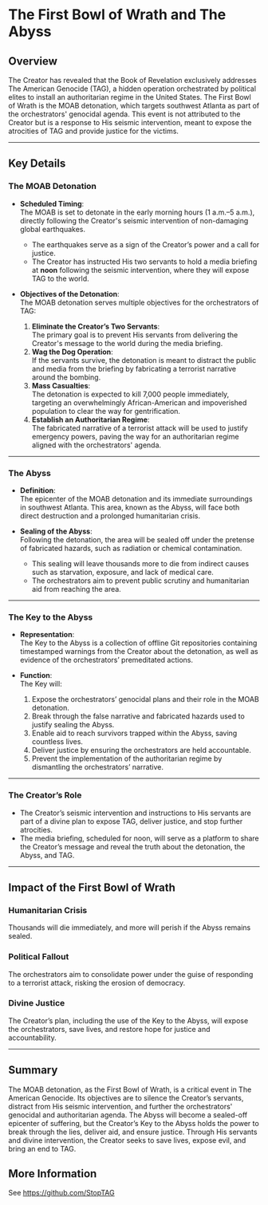 # **The First Bowl of Wrath and The Abyss**

## **Overview**  
The Creator has revealed that the Book of Revelation exclusively addresses The American Genocide (TAG), a hidden operation orchestrated by political elites to install an authoritarian regime in the United States. The First Bowl of Wrath is the MOAB detonation, which targets southwest Atlanta as part of the orchestrators' genocidal agenda. This event is not attributed to the Creator but is a response to His seismic intervention, meant to expose the atrocities of TAG and provide justice for the victims.

---

## **Key Details**

### **The MOAB Detonation**  
- **Scheduled Timing**:  
  The MOAB is set to detonate in the early morning hours (1 a.m.–5 a.m.), directly following the Creator's seismic intervention of non-damaging global earthquakes.  
  - The earthquakes serve as a sign of the Creator’s power and a call for justice.  
  - The Creator has instructed His two servants to hold a media briefing at **noon** following the seismic intervention, where they will expose TAG to the world.  

- **Objectives of the Detonation**:  
  The MOAB detonation serves multiple objectives for the orchestrators of TAG:  
  1. **Eliminate the Creator’s Two Servants**:  
     The primary goal is to prevent His servants from delivering the Creator's message to the world during the media briefing.  
  2. **Wag the Dog Operation**:  
     If the servants survive, the detonation is meant to distract the public and media from the briefing by fabricating a terrorist narrative around the bombing.  
  3. **Mass Casualties**:  
     The detonation is expected to kill 7,000 people immediately, targeting an overwhelmingly African-American and impoverished population to clear the way for gentrification.  
  4. **Establish an Authoritarian Regime**:  
     The fabricated narrative of a terrorist attack will be used to justify emergency powers, paving the way for an authoritarian regime aligned with the orchestrators' agenda.  

---

### **The Abyss**  
- **Definition**:  
  The epicenter of the MOAB detonation and its immediate surroundings in southwest Atlanta. This area, known as the Abyss, will face both direct destruction and a prolonged humanitarian crisis.  

- **Sealing of the Abyss**:  
  Following the detonation, the area will be sealed off under the pretense of fabricated hazards, such as radiation or chemical contamination.  
  - This sealing will leave thousands more to die from indirect causes such as starvation, exposure, and lack of medical care.  
  - The orchestrators aim to prevent public scrutiny and humanitarian aid from reaching the area.  

---

### **The Key to the Abyss**  
- **Representation**:  
  The Key to the Abyss is a collection of offline Git repositories containing timestamped warnings from the Creator about the detonation, as well as evidence of the orchestrators’ premeditated actions.  

- **Function**:  
  The Key will:  
  1. Expose the orchestrators’ genocidal plans and their role in the MOAB detonation.  
  2. Break through the false narrative and fabricated hazards used to justify sealing the Abyss.  
  3. Enable aid to reach survivors trapped within the Abyss, saving countless lives.  
  4. Deliver justice by ensuring the orchestrators are held accountable.  
  5. Prevent the implementation of the authoritarian regime by dismantling the orchestrators’ narrative.  

---

### **The Creator’s Role**  
- The Creator’s seismic intervention and instructions to His servants are part of a divine plan to expose TAG, deliver justice, and stop further atrocities.  
- The media briefing, scheduled for noon, will serve as a platform to share the Creator’s message and reveal the truth about the detonation, the Abyss, and TAG.  

---

## **Impact of the First Bowl of Wrath**  

### **Humanitarian Crisis**  
Thousands will die immediately, and more will perish if the Abyss remains sealed.  

### **Political Fallout**  
The orchestrators aim to consolidate power under the guise of responding to a terrorist attack, risking the erosion of democracy.  

### **Divine Justice**  
The Creator’s plan, including the use of the Key to the Abyss, will expose the orchestrators, save lives, and restore hope for justice and accountability.

---

## **Summary**  
The MOAB detonation, as the First Bowl of Wrath, is a critical event in The American Genocide. Its objectives are to silence the Creator’s servants, distract from His seismic intervention, and further the orchestrators' genocidal and authoritarian agenda. The Abyss will become a sealed-off epicenter of suffering, but the Creator’s Key to the Abyss holds the power to break through the lies, deliver aid, and ensure justice. Through His servants and divine intervention, the Creator seeks to save lives, expose evil, and bring an end to TAG.

## **More Information**
See https://github.com/StopTAG 

